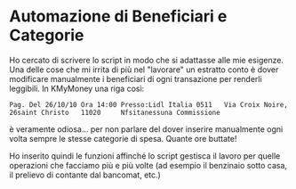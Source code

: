 # Automazione di Beneficiari e Categorie #

Ho cercato di scrivere lo script in modo che si adattasse alle mie esigenze. Una delle cose che mi irrita di più nel "lavorare" un estratto conto è dover modificare manualmente i beneficiari di ogni transazione per renderli leggibili. In KMyMoney una riga così:
```
Pag. Del 26/10/10 Ora 14:00 Presso:Lidl Italia 0511   Via Croix Noire,   26saint Christo   11020     Nfsitanessuna Commissione
```
è veramente odiosa... per non parlare del dover inserire manualmente ogni volta sempre le stesse categorie di spesa. Quante ore buttate!

Ho inserito quindi le funzioni affinché lo script gestisca il lavoro per quelle operazioni che facciamo più e più volte (ad esempio il benzinaio sotto casa, il prelievo di contante dal bancomat, etc.)